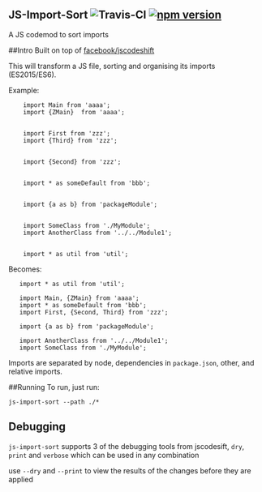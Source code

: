 JS-Import-Sort  ![Travis-CI](https://travis-ci.org/Amwam/js-import-sort.svg?branch=master) [![npm version](https://badge.fury.io/js/js-import-sort.svg)](https://badge.fury.io/js/js-import-sort)
---

A JS codemod to sort imports

##Intro
Built on top of [facebook/jscodeshift](https://github.com/facebook/jscodeshift)

This will transform a JS file, sorting and organising its imports (ES2015/ES6).

Example:

```
    import Main from 'aaaa';
    import {ZMain}  from 'aaaa';
       

    import First from 'zzz';
    import {Third} from 'zzz';
    

    import {Second} from 'zzz';
    

    import * as someDefault from 'bbb';
    

    import {a as b} from 'packageModule';
    

    import SomeClass from './MyModule';
    import AnotherClass from '../../Module1';
    

    import * as util from 'util';
```

Becomes:
 
```
   import * as util from 'util';
   
   import Main, {ZMain} from 'aaaa';
   import * as someDefault from 'bbb';
   import First, {Second, Third} from 'zzz';
   
   import {a as b} from 'packageModule';
   
   import AnotherClass from '../../Module1';
   import SomeClass from './MyModule';
```

Imports are separated by node, dependencies in `package.json`, other, and relative imports.
 
##Running
To run, just run:

    js-import-sort --path ./*

## Debugging
`js-import-sort` supports 3 of the debugging tools from jscodesift, `dry`, `print` and `verbose` which can be used in any combination

use `--dry` and `--print` to view the results of the changes before they are applied

